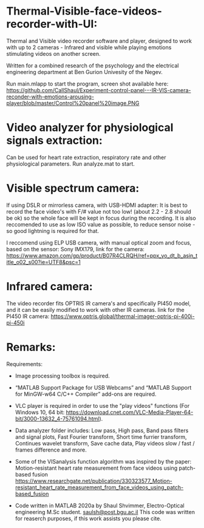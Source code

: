 # Thermal-Visible-face-videos-recorder-with-UI: 
Thermal and Visible video recorder software and player, designed to work with up to 2 cameras - Infrared and visible while playing emotions stimulating videos on another screen.

Written for a combined research of the psychology and the electrical engineering department at Ben Gurion Univesity of the Negev.

Run main.mlapp to start the program, screen shot available here:
https://github.com/CallShaul/Experiment-control-panel---IR-VIS-camera-reconder-with-emotions-arousing-player/blob/master/Control%20panel%20image.PNG

# Video analyzer for physiological signals extraction:
Can be used for heart rate extraction, respiratory rate and other physiological parameters. 
Run analyze.mat to start.

# Visible spectrum camera:

If using DSLR or mirrorless camera, with USB-HDMI adapter: 
It is best to record the face video's with F/# value not too low! (about 2.2 - 2.8 should be ok) so the whole face will be kept in focus during the recording. It is also reccomended to use as low ISO value as possible, to reduce sensor noise - so good lightning is required for that.

I reccomend using ELP USB camera, with manual optical zoom and focus, based on the sensor: Sony IMX179, link for the camera:
https://www.amazon.com/gp/product/B07R4CLRQH/ref=ppx_yo_dt_b_asin_title_o02_s00?ie=UTF8&psc=1

# Infrared camera:
The video recorder fits OPTRIS IR camera's and specifically PI450 model, and it can be easily modified to work with other IR cameras.
link for the PI450 IR camera: https://www.optris.global/thermal-imager-optris-pi-400i-pi-450i

# Remarks:
Requirements:
- Image processing toolbox is required.
- “MATLAB Support Package for USB Webcams” and “MATLAB Support for MinGW-w64 C/C++ Compiler” add-ons are required.
- VLC player is required in order to use the "play videos" functions (For Windows 10, 64 bit: https://download.cnet.com/VLC-Media-Player-64-bit/3000-13632_4-75761094.html).
- Data analyzer folder includes: Low pass, High pass, Band pass filters and signal plots, Fast Fourier transform, Short time furrier transform, Continues wavelet transform, Save cache data, Play videos slow / fast / frames difference and more.
- Some of the VISanalysis function algorithm was inspired by the paper: Motion-resistant heart rate measurement from face videos using patch-based fusion
https://www.researchgate.net/publication/330323577_Motion-resistant_heart_rate_measurement_from_face_videos_using_patch-based_fusion

- Code written in MATLAB 2020a by Shaul Shvimmer, Electro-Optical engineering M.Sc student. saulsh@post.bgu.ac.il
This code was written for reaserch purposes, if this work assists you please cite.
